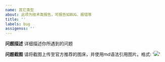 ```yaml
---
name: 其它类型
about: 此项为技术类报告，可报告如BUG、报错等
title: ''
labels: bug
assigenss: ''
---
```


**问题描述**
详细描述你所遇到的问题

**问题截图**
请将截图上传至官方推荐的图床，并使用md语法引用图片。格式: '![](图片地址)'

